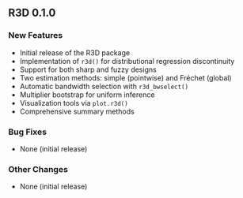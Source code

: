## R3D 0.1.0

### New Features

* Initial release of the R3D package
* Implementation of `r3d()` for distributional regression discontinuity
* Support for both sharp and fuzzy designs
* Two estimation methods: simple (pointwise) and Fréchet (global)
* Automatic bandwidth selection with `r3d_bwselect()`
* Multiplier bootstrap for uniform inference
* Visualization tools via `plot.r3d()`
* Comprehensive summary methods

### Bug Fixes

* None (initial release)

### Other Changes

* None (initial release)